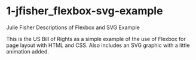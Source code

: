 # 1-jfisher_flexbox-svg-example
Julie Fisher Descriptions of Flexbox and SVG Example

This is the US Bill of Rights as a simple example of the use of Flexbox for page layout with HTML and CSS. Also includes an SVG graphic with a little animation added.  
